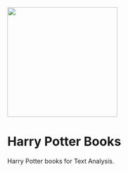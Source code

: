 
<img height='250' src="data/harrypotter.png">

# Harry Potter Books

Harry Potter books for Text Analysis.


